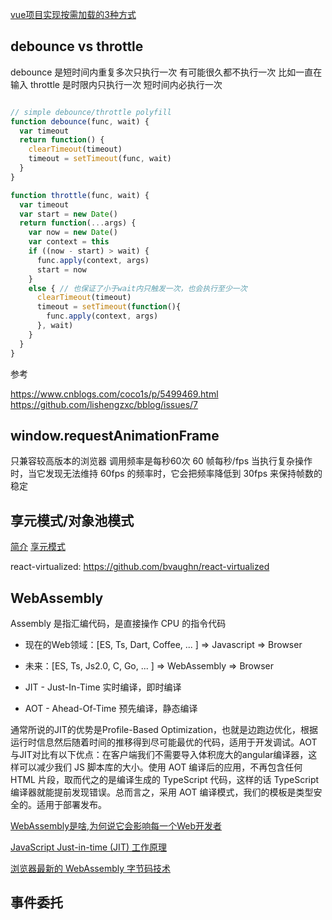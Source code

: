[vue项目实现按需加载的3种方式](https://segmentfault.com/a/1190000011519350)

## debounce vs throttle

debounce 是短时间内重复多次只执行一次 有可能很久都不执行一次 比如一直在输入
throttle 是时限内只执行一次 短时间内必执行一次

```javascript

// simple debounce/throttle polyfill
function debounce(func, wait) {
  var timeout
  return function() {
    clearTimeout(timeout)
    timeout = setTimeout(func, wait)
  }
}

function throttle(func, wait) {
  var timeout
  var start = new Date()
  return function(...args) {
    var now = new Date()
    var context = this
    if ((now - start) > wait) {
      func.apply(context, args)
      start = now
    }
    else { // 也保证了小于wait内只触发一次，也会执行至少一次
      clearTimeout(timeout)
      timeout = setTimeout(function(){
        func.apply(context, args)
      }, wait)
    }
  }
}
```

参考

<https://www.cnblogs.com/coco1s/p/5499469.html>
<https://github.com/lishengzxc/bblog/issues/7>

## window.requestAnimationFrame

只兼容较高版本的浏览器 调用频率是每秒60次 60 帧每秒/fps 
当执行复杂操作时，当它发现无法维持 60fps 的频率时，它会把频率降低到 30fps 来保持帧数的稳定

## 享元模式/对象池模式

[简介](https://www.jianshu.com/p/a158478c95b5)
[享元模式](http://liangbizhi.github.io/design-pattern-flyweight/)

react-virtualized: <https://github.com/bvaughn/react-virtualized>

## WebAssembly
Assembly 是指汇编代码，是直接操作 CPU 的指令代码

- 现在的Web领域：[ES, Ts, Dart, Coffee, ... ] => Javascript => Browser
- 未来：[ES, Ts, Js2.0, C, Go, ... ] => WebAssembly => Browser

- JIT - Just-In-Time 实时编译，即时编译
- AOT - Ahead-Of-Time 预先编译，静态编译

通常所说的JIT的优势是Profile-Based Optimization，也就是边跑边优化，根据运行时信息然后随着时间的推移得到尽可能最优的代码，适用于开发调试。AOT与JIT对比有以下优点：在客户端我们不需要导入体积庞大的angular编译器，这样可以减少我们 JS 脚本库的大小。使用 AOT 编译后的应用，不再包含任何 HTML 片段，取而代之的是编译生成的 TypeScript 代码，这样的话 TypeScript 编译器就能提前发现错误。总而言之，采用 AOT 编译模式，我们的模板是类型安全的。适用于部署发布。

[WebAssembly是啥,为何说它会影响每一个Web开发者](http://imweb.io/topic/567fd838834878282edc7f9b)

[JavaScript Just-in-time (JIT) 工作原理](https://zhuanlan.zhihu.com/p/25669120)

[浏览器最新的 WebAssembly 字节码技术](https://www.zhihu.com/question/31415286/answer/58022648)

## 事件委托
